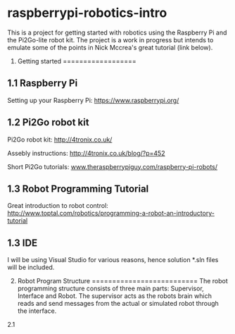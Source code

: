 # raspberrypi-robotics-intro

This is a project for getting started with robotics using the Raspberry Pi and the Pi2Go-lite robot kit. The project is a work in progress but intends to emulate some of the points in Nick Mccrea's great tutorial (link below).

1. Getting started
==================

1.1 Raspberry Pi
----------------

Setting up your Raspberry Pi: https://www.raspberrypi.org/

1.2 Pi2Go robot kit
-------------------
Pi2Go robot kit: http://4tronix.co.uk/

Assebly instructions: http://4tronix.co.uk/blog/?p=452

Short Pi2Go tutorials:  www.theraspberrypiguy.com/raspberry-pi-robots/


1.3 Robot Programming Tutorial
------------------------------

Great introduction to robot control: http://www.toptal.com/robotics/programming-a-robot-an-introductory-tutorial

1.3 IDE
------
I will be using Visual Studio for various reasons, hence solution *.sln files will be included.

2. Robot Program Structure
==========================
The robot programming structure consists of three main parts: Supervisor, Interface and Robot. The supervisor acts as the robots brain which reads and send messages from the actual or simulated robot through the interface.

2.1 
